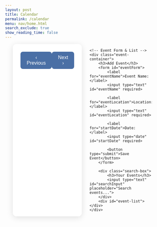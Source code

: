 ```yaml
---
layout: post
title: Calendar
permalink: /calendar
menu: nav/home.html
search_exclude: true
show_reading_time: false
---
```


<style>
    body {
        background-image: url('images/greenbg.png');
        background-size: cover;
        font-family: 'Segoe UI', sans-serif;
        margin: 0;
        padding: 20px;
    }
    
    .container {
        display: flex;
        justify-content: space-between;
        width: 90%;
        max-width: 1200px;
        margin: 0 auto;
        gap: 25px;
    }
    
    .calendar-container, .event-container {
        background: rgba(255, 255, 255, 0.96);
        border-radius: 12px;
        padding: 25px;
        box-shadow: 0 4px 20px rgba(0, 0, 0, 0.12);
    }
    
    .calendar-container {
        width: 60%;
    }
    
    .event-container {
        width: 40%;
    }
    
    .calendar-header {
        display: flex;
        justify-content: space-between;
        align-items: center;
        margin-bottom: 20px;
    }
    
    .calendar-header button {
        background: #4a6fa5;
        color: white;
        border: none;
        padding: 10px 20px;
        border-radius: 8px;
        cursor: pointer;
        font-size: 16px;
        transition: all 0.2s;
    }
    
    .calendar-header button:hover {
        background: #3a5a8f;
        transform: translateY(-2px);
    }
    
    .month-year {
        font-size: 22px;
        font-weight: 600;
        color: #2c3e50;
    }
    
    .calendar-grid {
        display: grid;
        grid-template-columns: repeat(7, 1fr);
        gap: 8px;
        padding: 10px;
    }
    
    .day-name {
        text-align: center;
        padding: 12px 0;
        font-weight: 600;
        color: #2c3e50;
        background: #f1f5f9;
        border-radius: 8px;
    }
    
    .day {
        text-align: center;
        padding: 15px 0;
        font-size: 16px;
        color: #2c3e50;
        border: 1px solid #e2e8f0;
        cursor: pointer;
        background: white;
        border-radius: 8px;
        transition: all 0.2s;
        min-height: 50px;
        position: relative;
    }
    
    .day:hover {
        background: #f1f5f9 !important;
        transform: scale(1.03);
    }
    
    .event-day {
        background: #e8f5e9 !important;
    }
    
    .today {
        border: 3px solid #4a6fa5 !important;
        font-weight: bold;
    }
    
    .event-emoji {
        font-size: 14px;
        color: #4a6fa5;
        position: absolute;
        bottom: 5px;
        right: 5px;
    }
    
    .event-container h3 {
        color: #2c3e50;
        margin-bottom: 20px;
        padding-bottom: 10px;
        border-bottom: 2px solid #e2e8f0;
    }
    
    .event-container label {
        display: block;
        margin-bottom: 8px;
        font-weight: 500;
        color: #4a5568;
    }
    
    .event-container input {
        width: 100%;
        padding: 10px;
        margin-bottom: 15px;
        border: 1px solid #e2e8f0;
        border-radius: 8px;
        font-size: 15px;
    }
    
    .event-container button[type="submit"] {
        width: 100%;
        padding: 12px;
        background: #4a6fa5;
        color: white;
        border: none;
        border-radius: 8px;
        font-size: 16px;
        cursor: pointer;
        transition: all 0.2s;
    }
    
    .event-container button[type="submit"]:hover {
        background: #3a5a8f;
        transform: translateY(-2px);
    }
    
    .search-box {
        margin: 25px 0 15px 0;
    }
    
    .search-box input {
        width: 100%;
        padding: 10px;
        border: 1px solid #e2e8f0;
        border-radius: 8px;
    }
    
    .event-item {
    padding: 15px;
    margin: 12px 0;
    background: white;
    border-radius: 8px;
    box-shadow: 0 2px 8px rgba(0, 0, 0, 0.08);
    border-left: 4px solid #4a6fa5;
    position: relative;
    animation: fadeIn 0.3s ease-out;
    color: #333 !important; /* This is the critical line */
}

.event-item strong {
    color: #2c3e50 !important;
    display: block;
    margin-bottom: 5px;
}

.event-item div {
    color: #4a5568 !important;
}
    
    .delete-icon {
        position: absolute;
        top: 15px;
        right: 15px;
        color: #e53e3e;
        cursor: pointer;
        font-size: 18px;
        transition: all 0.2s;
    }
    
    .delete-icon:hover {
        color: #c53030;
        transform: scale(1.1);
    }
    
    @keyframes fadeIn {
        from { opacity: 0; transform: translateY(5px); }
        to { opacity: 1; transform: translateY(0); }
    }
    
    @media (max-width: 900px) {
        .container {
            flex-direction: column;
        }
        .calendar-container, 
        .event-container {
            width: 100%;
        }
    }
</style>

<div class="container">
    <!-- Calendar Section -->
    <div class="calendar-container">
        <div class="calendar-header">
            <button id="prev-month" onclick="changeMonth(-1)">‹ Previous</button>
            <div class="month-year" id="month-year"></div>
            <button id="next-month" onclick="changeMonth(1)">Next ›</button>
        </div>
        <div class="calendar-grid" id="calendar-days"></div>
    </div>
    
    <!-- Event Form & List -->
    <div class="event-container">
        <h3>Add Event</h3>
        <form id="eventForm">
            <label for="eventName">Event Name:</label>
            <input type="text" id="eventName" required>
            
            <label for="eventLocation">Location:</label>
            <input type="text" id="eventLocation" required>
            
            <label for="startDate">Date:</label>
            <input type="date" id="startDate" required>
            
            <button type="submit">Save Event</button>
        </form>
        
        <div class="search-box">
            <h3>Your Events</h3>
            <input type="text" id="searchInput" placeholder="Search events...">
        </div>
        <div id="event-list"></div>
    </div>
</div>

<script type="module">
    /* AP CSP Create Task - Event Calendar  
    * Developed by V.M.
    * All code written by student except:  
    * - fetch API template provided by teacher  
    */

  import { pythonURI, fetchOptions } from '{{ site.baseurl }}/assets/js/api/config.js';

  class EventManager {
    constructor() {
      this.events = [];
    }

    formatDate(date) {
      const d = new Date(date);
      return `${d.getFullYear()}-${String(d.getMonth() + 1).padStart(2, '0')}-${String(d.getDate()).padStart(2, '0')}`;
    }

    sortEvents() {
      this.events.sort((a, b) => new Date(a.date) - new Date(b.date));
    }

    filterEvents(keyword) {
      const searchTerm = keyword.toLowerCase();
      return this.events.filter(event => 
        event.location.toLowerCase().includes(searchTerm) ||
        event.name.toLowerCase().includes(searchTerm)
      );
    }

    async fetchEvents(month, year) {
      try {
        const response = await fetch(`${pythonURI}/api/events?month=${month}&year=${year}`, { 
          ...fetchOptions, 
          method: 'GET' 
        });
        if (!response.ok) throw new Error("Failed to fetch events.");
        this.events = await response.json();
        this.sortEvents();
      } catch (error) {
        console.error("Fetch error:", error);
        alert("Could not load events. Please try again later.");
      }
    }

    async addEvent(eventData) {
      try {
        const response = await fetch(`${pythonURI}/api/event`, {
          ...fetchOptions,
          method: 'POST',
          body: JSON.stringify(eventData),
        });
        if (!response.ok) throw new Error("Failed to save event.");
        const newEvent = await response.json();
        this.events.push(newEvent);
        this.sortEvents();
        return true;
      } catch (error) {
        console.error("Error:", error);
        alert(`Error: ${error.message}`);
        return false;
      }
    }

    async deleteEvent(eventId) {
      try {
        const response = await fetch(`${pythonURI}/api/event`, {
          ...fetchOptions,
          method: 'DELETE',
          body: JSON.stringify({ event_id: eventId }),
        });
        if (!response.ok) throw new Error("Failed to delete event.");
        this.events = this.events.filter(event => event.event_id !== eventId);
        return true;
      } catch (error) {
        console.error("Error:", error);
        alert(`Error: ${error.message}`);
        return false;
      }
    }
  }

  const eventManager = new EventManager();
  let currentMonth = new Date().getMonth();
  let currentYear = new Date().getFullYear();

  document.addEventListener('DOMContentLoaded', () => {
    renderCalendar();
    eventManager.fetchEvents(currentMonth + 1, currentYear);
    setupEventListeners();
  });

  function isValidDate(date) {
    const today = new Date();
    today.setHours(0, 0, 0, 0);
    return new Date(date) >= today;
  }

  function renderCalendar() {
    const monthYear = document.getElementById("month-year");
    const calendarDays = document.getElementById("calendar-days");
    monthYear.textContent = `${new Date(currentYear, currentMonth).toLocaleString('default', { month: 'long' })} ${currentYear}`;
    calendarDays.innerHTML = "";

    const firstDay = new Date(currentYear, currentMonth, 1).getDay();
    const daysInMonth = new Date(currentYear, currentMonth + 1, 0).getDate();
    const today = new Date();

    // Day names
    ["Sun", "Mon", "Tue", "Wed", "Thu", "Fri", "Sat"].forEach(day => {
      const dayNameCell = document.createElement("div");
      dayNameCell.classList.add("day-name");
      dayNameCell.textContent = day;
      calendarDays.appendChild(dayNameCell);
    });

    // Empty cells
    for (let i = 0; i < firstDay; i++) {
      calendarDays.appendChild(document.createElement("div"));
    }

    // Days
    for (let day = 1; day <= daysInMonth; day++) {
      const dayCell = document.createElement("div");
      dayCell.classList.add("day");
      dayCell.textContent = day;

      // Highlight today
      if (currentYear === today.getFullYear() && 
          currentMonth === today.getMonth() && 
          day === today.getDate()) {
        dayCell.classList.add("today");
      }

      const formattedDate = `${currentYear}-${String(currentMonth + 1).padStart(2, '0')}-${String(day).padStart(2, '0')}`;
      const eventsOnDay = eventManager.events.filter(event => 
        eventManager.formatDate(event.date) === formattedDate
      );

      if (eventsOnDay.length > 0) {
        dayCell.classList.add("event-day");
        const emoji = document.createElement("div");
        emoji.classList.add("event-emoji");
        emoji.textContent = "🔹";
        emoji.title = eventsOnDay.map(e => `${e.name} @ ${e.location}`).join('\n');
        dayCell.appendChild(emoji);
      }

      dayCell.addEventListener("click", () => {
        document.getElementById("startDate").value = formattedDate;
      });

      calendarDays.appendChild(dayCell);
    }
  }

  function displayEvents(events = eventManager.events) {
    const eventList = document.getElementById("event-list");
    eventList.innerHTML = "";

    if (events.length === 0) {
      eventList.innerHTML = `<p style="color: #718096; text-align: center;">No events found</p>`;
      return;
    }

    events.forEach(event => {
      const eventItem = document.createElement("div");
      eventItem.classList.add("event-item");
      eventItem.innerHTML = `
        <strong>${eventManager.formatDate(event.date)}</strong>
        <div>${event.name} @ ${event.location}</div>
        <span class="delete-icon" data-id="${event.event_id}">✕</span>
      `;
      eventList.appendChild(eventItem);
    });
  }

  function setupEventListeners() {
    document.getElementById("eventForm").addEventListener("submit", async (e) => {
      e.preventDefault();
      const dateInput = document.getElementById("startDate").value;

      if (!isValidDate(dateInput)) {
        alert("Event date must be today or in the future!");
        return;
      }

      const success = await eventManager.addEvent({
        name: document.getElementById("eventName").value,
        location: document.getElementById("eventLocation").value,
        date: dateInput
      });

      if (success) {
        renderCalendar();
        displayEvents();
        e.target.reset();
      }
    });

    document.getElementById("searchInput").addEventListener("input", (e) => {
      const filtered = eventManager.filterEvents(e.target.value);
      displayEvents(filtered);
    });

    document.getElementById("event-list").addEventListener("click", async (e) => {
      if (e.target.classList.contains("delete-icon")) {
        const eventId = e.target.dataset.id;
        const event = eventManager.events.find(ev => ev.event_id == eventId);
        if (confirm(`Delete "${event.name}" event?`)) {
          const success = await eventManager.deleteEvent(eventId);
          if (success) {
            renderCalendar();
            displayEvents();
          }
        }
      }
    });
  }

  window.changeMonth = function (direction) {
    currentMonth += direction;
    if (currentMonth < 0) {
      currentMonth = 11;
      currentYear--;
    } else if (currentMonth > 11) {
      currentMonth = 0;
      currentYear++;
    }
    eventManager.fetchEvents(currentMonth + 1, currentYear);
    renderCalendar();
  };
</script>